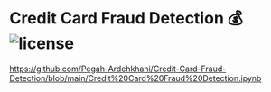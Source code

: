 # Credit Card Fraud Detection 💰 ![license](https://img.shields.io/github/license/Pegah-Ardehkhani/Credit-Card-Fraud-Detection.svg)

https://github.com/Pegah-Ardehkhani/Credit-Card-Fraud-Detection/blob/main/Credit%20Card%20Fraud%20Detection.ipynb
